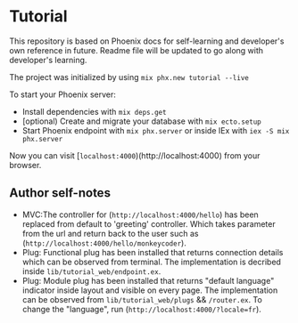 # Tutorial

This repository is based on Phoenix docs for self-learning and developer's own reference in future.
Readme file will be updated to go along with developer's learning.

The project was initialized by using `mix phx.new tutorial --live`

To start your Phoenix server:

  * Install dependencies with `mix deps.get`
  * [optional) Create and migrate your database with `mix ecto.setup`
  * Start Phoenix endpoint with `mix phx.server` or inside IEx with `iex -S mix phx.server`

Now you can visit [`localhost:4000`)(http://localhost:4000) from your browser.


## Author self-notes

  * MVC:The controller for (`http://localhost:4000/hello`) has been replaced from default to 'greeting' controller. Which takes parameter from the url and return back to the user such as (`http://localhost:4000/hello/monkeycoder`).
  * Plug: Functional plug has been installed that returns connection details which can be observed from terminal. The implementation is decribed inside `lib/tutorial_web/endpoint.ex`.
  * Plug: Module plug has been installed that returns "default language" indicator inside layout and visible on every page. The implementation can be observed from `lib/tutorial_web/plugs` && `/router.ex`. To change the "language", run (`http://localhost:4000/?locale=fr`).
